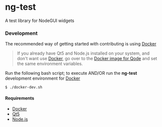 # ng-test
A test library for NodeGUI widgets

### Development
The recommended way of getting started with contributing is using [Docker](https://docker.com)

> If you already have Qt5 and Node.js installed on your system, and don't want use [Docker](https://docker.com), go over to the [Docker image for Qode](https://github.com/ng-qt/qode-docker-image#environment) and set the same environment variables.

Run the following bash script; to execute AND/OR run the **ng-test** development environment for [Docker](https://docker.com)
```
$ ./docker-dev.sh
```

#### Requirements
* [Docker](https://docker.com)
* [Qt5](https://doc.qt.io/qt-5/qt5-intro.html)
* [Node.js](https://nodejs.org)
